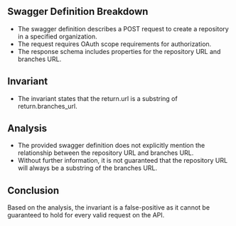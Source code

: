 ## Swagger Definition Breakdown
- The swagger definition describes a POST request to create a repository in a specified organization.
- The request requires OAuth scope requirements for authorization.
- The response schema includes properties for the repository URL and branches URL.

## Invariant
- The invariant states that the return.url is a substring of return.branches_url.

## Analysis
- The provided swagger definition does not explicitly mention the relationship between the repository URL and branches URL.
- Without further information, it is not guaranteed that the repository URL will always be a substring of the branches URL.

## Conclusion
Based on the analysis, the invariant is a false-positive as it cannot be guaranteed to hold for every valid request on the API.

